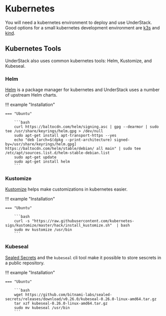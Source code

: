 # Kubernetes

You will need a kubernetes environment to deploy and use UnderStack. Good options for a
small kubernetes development environment are [k3s](https://docs.k3s.io/) and [kind](https://kind.sigs.k8s.io/).

## Kubernetes Tools

UnderStack also uses common kubernetes tools: Helm, Kustomize, and Kubeseal.

### Helm

[Helm](https://helm.sh) is a package manager for kubernetes and UnderStack uses a number of
upstream Helm charts.

<!-- markdownlint-capture -->
<!-- markdownlint-disable MD046 -->
!!! example "Installation"

    === "Ubuntu"

        ```bash
        curl https://baltocdn.com/helm/signing.asc | gpg --dearmor | sudo tee /usr/share/keyrings/helm.gpg > /dev/null
        sudo apt-get install apt-transport-https --yes
        echo "deb [arch=$(dpkg --print-architecture) signed-by=/usr/share/keyrings/helm.gpg] https://baltocdn.com/helm/stable/debian/ all main" | sudo tee /etc/apt/sources.list.d/helm-stable-debian.list
        sudo apt-get update
        sudo apt-get install helm
        ```
<!-- markdownlint-restore -->

### Kustomize

[Kustomize](https://kubectl.docs.kubernetes.io/guides/introduction/kustomize/) helps make customizations in kubernetes easier.

<!-- markdownlint-capture -->
<!-- markdownlint-disable MD046 -->
!!! example "Installation"

    === "Ubuntu"

        ```bash
        curl -s "https://raw.githubusercontent.com/kubernetes-sigs/kustomize/master/hack/install_kustomize.sh"  | bash
        sudo mv kustomize /usr/bin
        ```
<!-- markdownlint-restore -->

### Kubeseal

[Sealed Secrets](https://github.com/bitnami-labs/sealed-secrets) and the `kubeseal` cli tool make it possible to
store sescrets in a public repository.

<!-- markdownlint-capture -->
<!-- markdownlint-disable MD046 -->
!!! example "Installation"

    === "Ubuntu"

        ```bash
        wget https://github.com/bitnami-labs/sealed-secrets/releases/download/v0.26.0/kubeseal-0.26.0-linux-amd64.tar.gz
        tar xzf kubeseal-0.26.0-linux-amd64.tar.gz
        sudo mv kubeseal /usr/bin
        ```
<!-- markdownlint-restore -->
